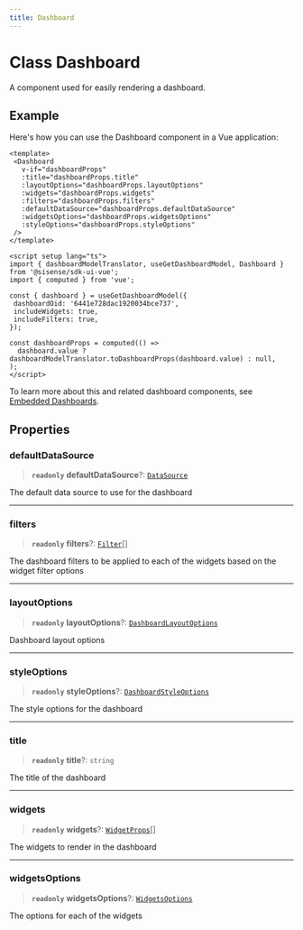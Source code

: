 ```yaml
---
title: Dashboard
---
```


# Class Dashboard <Badge type="beta" text="Beta" />

A component used for easily rendering a dashboard.

## Example

Here's how you can use the Dashboard component in a Vue application:
```vue
<template>
 <Dashboard
   v-if="dashboardProps"
   :title="dashboardProps.title"
   :layoutOptions="dashboardProps.layoutOptions"
   :widgets="dashboardProps.widgets"
   :filters="dashboardProps.filters"
   :defaultDataSource="dashboardProps.defaultDataSource"
   :widgetsOptions="dashboardProps.widgetsOptions"
   :styleOptions="dashboardProps.styleOptions"
 />
</template>

<script setup lang="ts">
import { dashboardModelTranslator, useGetDashboardModel, Dashboard } from '@sisense/sdk-ui-vue';
import { computed } from 'vue';

const { dashboard } = useGetDashboardModel({
 dashboardOid: '6441e728dac1920034bce737',
 includeWidgets: true,
 includeFilters: true,
});

const dashboardProps = computed(() =>
  dashboard.value ? dashboardModelTranslator.toDashboardProps(dashboard.value) : null,
);
</script>
```

To learn more about this and related dashboard components,
see [Embedded Dashboards](/guides/sdk/guides/dashboards/index.html).

## Properties

### defaultDataSource

> **`readonly`** **defaultDataSource**?: [`DataSource`](../../sdk-data/type-aliases/type-alias.DataSource.md)

The default data source to use for the dashboard

***

### filters

> **`readonly`** **filters**?: [`Filter`](../../sdk-data/interfaces/interface.Filter.md)[]

The dashboard filters to be applied to each of the widgets based on the widget filter options

***

### layoutOptions

> **`readonly`** **layoutOptions**?: [`DashboardLayoutOptions`](../interfaces/interface.DashboardLayoutOptions.md)

Dashboard layout options

***

### styleOptions

> **`readonly`** **styleOptions**?: [`DashboardStyleOptions`](../../sdk-ui/type-aliases/type-alias.DashboardStyleOptions.md)

The style options for the dashboard

***

### title

> **`readonly`** **title**?: `string`

The title of the dashboard

***

### widgets

> **`readonly`** **widgets**?: [`WidgetProps`](../type-aliases/type-alias.WidgetProps.md)[]

The widgets to render in the dashboard

***

### widgetsOptions

> **`readonly`** **widgetsOptions**?: [`WidgetsOptions`](../type-aliases/type-alias.WidgetsOptions.md)

The options for each of the widgets
